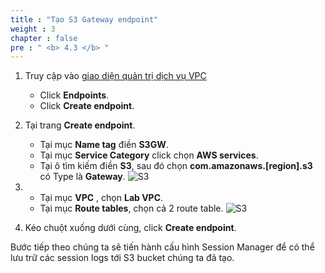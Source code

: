 ```yaml
---
title : "Tạo S3 Gateway endpoint" 
weight : 3
chapter : false
pre : " <b> 4.3 </b> "
---
```



1. Truy cập vào [giao diện quản trị dịch vụ VPC](https://console.aws.amazon.com/vpc/home)
    - Click **Endpoints**.
    - Click **Create endpoint**.

2. Tại trang **Create endpoint**.
    - Tại mục **Name tag** điền **S3GW**.
    - Tại mục **Service Category** click chọn **AWS services**.
    - Tại ô tìm kiếm điền **S3**, sau đó chọn **com.amazonaws.[region].s3** có Type là **Gateway**.
![S3](/images/2/66.png)

3.  - Tại mục **VPC** , chọn **Lab VPC**.
    - Tại mục **Route tables**, chọn cả 2 route table.
![S3](/images/2/67.png)

4. Kéo chuột xuống dưới cùng, click **Create endpoint**.

Bước tiếp theo chúng ta sẽ tiến hành cấu hình Session Manager để có thể lưu trữ các session logs tới S3 bucket chúng ta đã tạo.